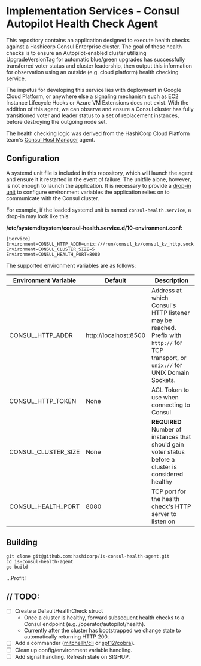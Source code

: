 # Implementation Services - Consul Autopilot Health Check Agent
This repository contains an application designed to execute health checks against a Hashicorp Consul Enterprise cluster. The goal of these health checks is to ensure an Autopilot-enabled cluster utilizing UpgradeVersionTag for automatic blue/green upgrades has successfully transferred voter status and cluster leadership, then output this information for observation using an outside (e.g. cloud platform) health checking service.

The impetus for developing this service lies with deployment in Google Cloud Platform, or anywhere else a signaling mechanism such as EC2 Instance Lifecycle Hooks or Azure VM Extensions does not exist. With the addition of this agent, we can observe and ensure a Consul cluster has fully transitioned voter and leader status to a set of replacement instances, before destroying the outgoing node set.

The health checking logic was derived from the HashiCorp Cloud Platform team's [Consul Host Manager](https://github.com/hashicorp/cloud-consul-host-manager) agent.

## Configuration
A systemd unit file is included in this repository, which will launch the agent and ensure it it restarted in the event of failure. The unitfile alone, however, is not enough to launch the application. It is necessary to provide a [drop-in unit](https://coreos.com/os/docs/latest/using-systemd-drop-in-units.html) to configure environment variables the application relies on to communicate with the Consul cluster.

For example, if the loaded systemd unit is named `consul-health.service`, a drop-in may look like this:

**/etc/systemd/system/consul-health.service.d/10-environment.conf:**
```
[Service]
Environment=CONSUL_HTTP_ADDR=unix:///run/consul_kv/consul_kv_http.sock
Environment=CONSUL_CLUSTER_SIZE=5
Environment=CONSUL_HEALTH_PORT=8080
```

The supported environment variables are as follows:

| Environment Variable | Default               | Description                                                                                                                            |
|----------------------|-----------------------|----------------------------------------------------------------------------------------------------------------------------------------|
| CONSUL_HTTP_ADDR     | http://localhost:8500 | Address at which Consul's HTTP listener may be reached. Prefix with `http://` for TCP transport, or `unix://` for UNIX Domain Sockets. |
| CONSUL_HTTP_TOKEN    | None                  | ACL Token to use when connecting to Consul                                                                                             |
| CONSUL_CLUSTER_SIZE  | None                  | **REQUIRED** Number of instances that should gain voter status before a cluster is considered healthy                                  |
| CONSUL_HEALTH_PORT   | 8080                  | TCP port for the health check's HTTP server to listen on                                                                               |

## Building
```
git clone git@github.com:hashicorp/is-consul-health-agent.git
cd is-consul-health-agent
go build
```
...Profit!

## // TODO:
- [ ] Create a DefaultHealthCheck struct
  - Once a cluster is healthy, forward subsequent health checks to a Consul endpoint (e.g. /operator/autopilot/health).
  - Currently after the cluster has bootstrapped we change state to automatically returning HTTP 200.
- [ ] Add a commander ([mitchellh/cli](https://github.com/mitchellh/cli) or [spf12/cobra](https://github.com/spf13/cobra)).
- [ ] Clean up config/environment variable handling.
- [ ] Add signal handling. Refresh state on SIGHUP.